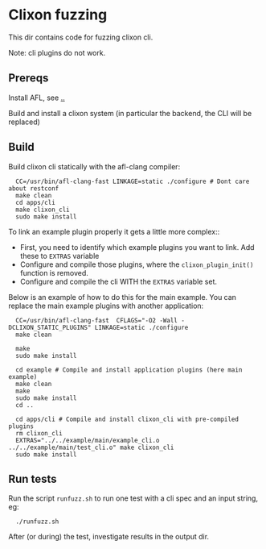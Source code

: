 # Clixon fuzzing

This dir contains code for fuzzing clixon cli. 

Note: cli plugins do not work.

## Prereqs

Install AFL, see [..](..)

Build and install a clixon system (in particular the backend, the CLI will be replaced)

## Build

Build clixon cli statically with the afl-clang compiler:

```
  CC=/usr/bin/afl-clang-fast LINKAGE=static ./configure # Dont care about restconf
  make clean
  cd apps/cli
  make clixon_cli
  sudo make install
```

To link an example plugin properly it gets a little more complex::

- First, you need to identify which example plugins you want to link. Add these to `EXTRAS` variable
- Configure and compile those plugins, where the `clixon_plugin_init()` function is removed.
- Configure and compile the cli WITH the `EXTRAS` variable set.

Below is an example of how to do this for the main example. You can replace the main example plugins with another application:
```
  CC=/usr/bin/afl-clang-fast  CFLAGS="-O2 -Wall -DCLIXON_STATIC_PLUGINS" LINKAGE=static ./configure
  make clean

  make
  sudo make install
  
  cd example # Compile and install application plugins (here main example)
  make clean
  make
  sudo make install 
  cd ..

  cd apps/cli # Compile and install clixon_cli with pre-compiled plugins
  rm clixon_cli
  EXTRAS="../../example/main/example_cli.o ../../example/main/test_cli.o" make clixon_cli
  sudo make install
```

## Run tests

Run the script `runfuzz.sh` to run one test with a cli spec and an input string, eg:
```
  ./runfuzz.sh
```

After (or during) the test, investigate results in the output dir.

